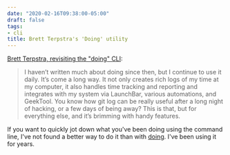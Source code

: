 ```yaml
---
date: "2020-02-16T09:38:00-05:00"
draft: false
tags:
- cli
title: Brett Terpstra's 'Doing' utility
---
```


[Brett Terpstra, revisiting the "doing" CLI](https://brettterpstra.com/2020/02/14/scatterbrained-revisiting-the-doing-cli/):

> I haven’t written much about doing since then, but I continue to use it daily. It’s come a long way. It not only creates rich logs of my time at my computer, it also handles time tracking and reporting and integrates with my system via LaunchBar, various automations, and GeekTool. You know how git log can be really useful after a long night of hacking, or a few days of being away? This is that, but for everything else, and it’s brimming with handy features.

If you want to quickly jot down what you've been doing using the command line,
I've not found a better way to do it than with [doing](https://brettterpstra.com/projects/doing/). I've been using it for
years.
